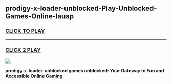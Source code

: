 
## prodigy-x-loader-unblocked-Play-Unblocked-Games-Online-lauap
<h3>
<a href="https://premium76.site?title=prodigy-x-loader-unblocked&ref=25A">CLICK TO PLAY</a></h3>
<hr>

<h3>
<a href="https://premium76.site?title=prodigy-x-loader-unblocked&ref=25A">CLICK 2 PLAY</a>
  
</h3>

<a href="https://premium76.site?title=prodigy-x-loader-unblocked&ref=25A"><img src="https://clearcache.store/games.png"></a>


**prodigy-x-loader-unblocked games unblocked: Your Gateway to Fun and Accessible Online Gaming**
